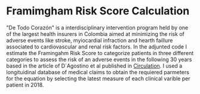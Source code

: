 # Framimgham Risk Score Calculation

"De Todo Corazón" is a interdisciplinary intervention program held by one of the largest health insurers in Colombia aimed at
minimizing the risk of adverse events like stroke, myiocardial infraction and hearth faillure associated to cardiovascular 
and renal risk factors. In the adjunted code I estimate the Framingahm Risk Score to categorize patients in three different 
categories to assess the risk of an adverse events in the following 30 years based in the article of D´Agostino et al published
in [Circulation](https://www.ahajournals.org/doi/full/10.1161/CIRCULATIONAHA.107.699579?url_ver=Z39.88-2003&rfr_id=ori%3Arid%3Acrossref.org&rfr_dat=cr_pub%3Dpubmed&). I used a longituidinal database 
of medical claims to obtain the requiered parmeters for the equation by selecting the latest measure of each clinical  varible per 
patient in 2018. 

